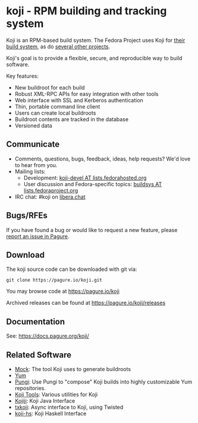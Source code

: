 koji - RPM building and tracking system
=======================================

Koji is an RPM-based build system. The Fedora Project uses Koji for [their build system](https://koji.fedoraproject.org/koji/), as do [several other projects](https://fedoraproject.org/wiki/Koji/RunsHere).

Koji's goal is to provide a flexible, secure, and reproducible way to build software.

Key features:

* New buildroot for each build
* Robust XML-RPC APIs for easy integration with other tools
* Web interface with SSL and Kerberos authentication
* Thin, portable command line client
* Users can create local buildroots
* Buildroot contents are tracked in the database
* Versioned data

Communicate
-----------

* Comments, questions, bugs, feedback, ideas, help requests? We'd love to hear from you.
* Mailing lists:
    * Development: [koji-devel AT lists.fedorahosted.org](https://lists.fedorahosted.org/archives/list/koji-devel@lists.fedorahosted.org/)
    * User discussion and Fedora-specific topics: [buildsys AT lists.fedoraproject.org](https://lists.fedoraproject.org/archives/list/buildsys@lists.fedoraproject.org/)
* IRC chat: #koji on [libera.chat](https://libera.chat/)

Bugs/RFEs
---------

If you have found a bug or would like to request a new feature, please [report an issue in Pagure](https://pagure.io/koji/issues).

Download
--------

The koji source code can be downloaded with git via:

    git clone https://pagure.io/koji.git

You may browse code at https://pagure.io/koji

Archived releases can be found at https://pagure.io/koji/releases

Documentation
-------------

See: https://docs.pagure.org/koji/


Related Software
----------------

* [Mock](https://fedoraproject.org/wiki/Projects/Mock): The tool Koji uses to generate buildroots
* [Yum](http://yum.baseurl.org/)
* [Pungi](https://pagure.io/pungi): Use Pungi to "compose" Koji builds into highly customizable Yum repositories.
* [Koji Tools](https://pagure.io/koji-tools): Various utilities for Koji
* [Kojiji](https://github.com/release-engineering/kojiji): Koji Java Interface
* [txkoji](https://github.com/ktdreyer/txkoji): Async interface to Koji, using Twisted
* [koji-hs](https://hackage.haskell.org/package/koji): Koji Haskell Interface

